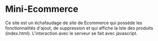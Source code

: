 # Mini-Ecommerce

Ce site est un échafaudage de site de Ecommerce qui posséde les fonctionnalités d'ajout, de suppression et qui affiche la lste des 
produits (index.html). L'interaction avec le serveur se fait avec javascript.
